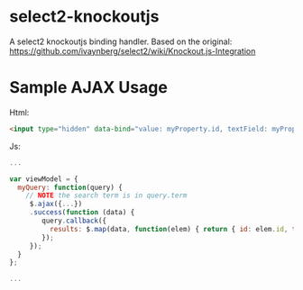select2-knockoutjs
==================

A select2 knockoutjs binding handler. Based on the original: https://github.com/ivaynberg/select2/wiki/Knockout.js-Integration


Sample AJAX Usage
==================
Html:
```html
<input type="hidden" data-bind="value: myProperty.id, textField: myProperty.name, select2: { minimumInputLength: 1, query: $parent.myQuery, placeholder: 'Search for something' }" style="width:300px" />
```

Js:
```js
...

var viewModel = {
  myQuery: function(query) {
    // NOTE the search term is in query.term
     $.ajax({...})
     .success(function (data) {
        query.callback({
          results: $.map(data, function(elem) { return { id: elem.id, text: elem.value }; })
        });
     });
  }
};

...
```
